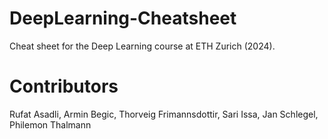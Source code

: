 # DeepLearning-Cheatsheet
Cheat sheet for the Deep Learning course at ETH Zurich (2024).

# Contributors
Rufat Asadli,
Armin Begic,
Thorveig Frimannsdottir,
Sari Issa,
Jan Schlegel,
Philemon Thalmann
